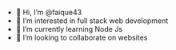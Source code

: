 - 👋 Hi, I’m @faique43
- 👀 I’m interested in full stack web development
- 🌱 I’m currently learning Node Js
- 💞️ I’m looking to collaborate on websites

<!---
faique43/faique43 is a ✨ special ✨ repository because its `README.md` (this file) appears on your GitHub profile.
You can click the Preview link to take a look at your changes.
--->
